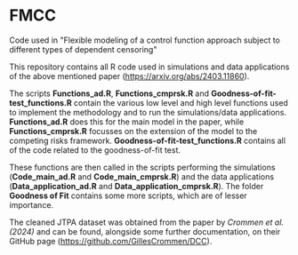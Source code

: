 # FMCC
Code used in "Flexible modeling of a control function approach subject to different types of dependent censoring"

This repository contains all R code used in simulations and data applications of the above mentioned paper (https://arxiv.org/abs/2403.11860).

The scripts __Functions_ad.R__, __Functions_cmprsk.R__ and __Goodness-of-fit-test_functions.R__ contain the various low level and high level functions used to implement the methodology and to run the simulations/data applications. __Functions_ad.R__ does this for the main model in the paper, while __Functions_cmprsk.R__ focusses on the extension of the model to the competing risks framework. __Goodness-of-fit-test_functions.R__ contains all of the code related to the goodness-of-fit test.

These functions are then called in the scripts performing the simulations (__Code_main_ad.R__ and __Code_main_cmprsk.R__) and the data applications (__Data_application_ad.R__ and __Data_application_cmprsk.R__). The folder __Goodness of Fit__ contains some more scripts, which are of lesser importance.

The cleaned JTPA dataset was obtained from the paper by _Crommen et al. (2024)_ and can be found, alongside some further documentation, on their GitHub page (https://github.com/GillesCrommen/DCC).
